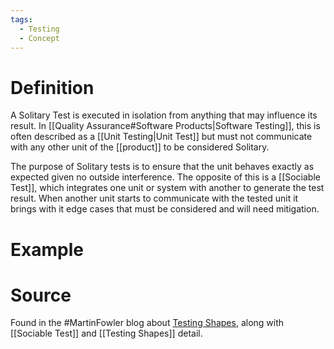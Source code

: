 ```yaml
---
tags:
  - Testing
  - Concept
---
```

# Definition
A Solitary Test is executed in isolation from anything that may influence its result. In [[Quality Assurance#Software Products|Software Testing]], this is often described as a [[Unit Testing|Unit Test]] but must not communicate with any other unit of the [[product]] to be considered Solitary.

The purpose of Solitary tests is to ensure that the unit behaves exactly as expected given no outside interference. The opposite of this is a [[Sociable Test]], which integrates one unit or  system with another to generate the test result. When another unit starts to communicate with the tested unit it brings with it edge cases that must be considered and will need mitigation. 
# Example

# Source
Found in the #MartinFowler blog about [Testing Shapes](https://martinfowler.com/articles/2021-test-shapes.html), along with [[Sociable Test]] and [[Testing Shapes]] detail.